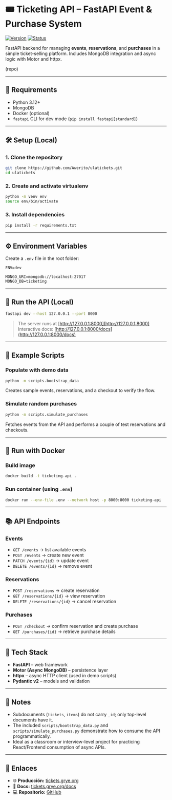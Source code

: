 # 🎟️ Ticketing API – FastAPI Event & Purchase System

[![Version][ver-badge]][api-url]
[![Status][status-badge]][api-url]

FastAPI backend for managing **events**, **reservations**, and **purchases** in
a simple ticket-selling platform. Includes MongoDB integration and async logic
with Motor and httpx.

(repo)

---

## 🚀 Requirements

- Python 3.12+
- MongoDB
- Docker (optional)
- `fastapi` CLI for dev mode (`pip install fastapi[standard]`)

---

## 🛠️ Setup (Local)

### 1. Clone the repository

```bash
git clone https://github.com/Awerito/ulatickets.git
cd ulatickets
````

### 2. Create and activate virtualenv

```bash
python -m venv env
source env/bin/activate
```

### 3. Install dependencies

```bash
pip install -r requirements.txt
```

---

## ⚙️ Environment Variables

Create a `.env` file in the root folder:

```env
ENV=dev

MONGO_URI=mongodb://localhost:27017
MONGO_DB=ticketing
```

---

## 🧪 Run the API (Local)

```bash
fastapi dev --host 127.0.0.1 --port 8000
```

> The server runs at [http://127.0.0.1:8000](http://127.0.0.1:8000)
> Interactive docs: [http://127.0.0.1:8000/docs](http://127.0.0.1:8000/docs)

---

## 🧩 Example Scripts

### Populate with demo data

```bash
python -m scripts.bootstrap_data
```

Creates sample events, reservations, and a checkout to verify the flow.

### Simulate random purchases

```bash
python -m scripts.simulate_purchases
```

Fetches events from the API and performs a couple of test reservations and
checkouts.

---

## 🐳 Run with Docker

### Build image

```bash
docker build -t ticketing-api .
```

### Run container (using `.env`)

```bash
docker run --env-file .env --network host -p 8000:8000 ticketing-api
```

---

## 📚 API Endpoints

### Events

* `GET /events` → list available events
* `POST /events` → create new event
* `PATCH /events/{id}` → update event
* `DELETE /events/{id}` → remove event

### Reservations

* `POST /reservations` → create reservation
* `GET /reservations/{id}` → view reservation
* `DELETE /reservations/{id}` → cancel reservation

### Purchases

* `POST /checkout` → confirm reservation and create purchase
* `GET /purchases/{id}` → retrieve purchase details

---

## 🧰 Tech Stack

* **FastAPI** – web framework
* **Motor (Async MongoDB)** – persistence layer
* **httpx** – async HTTP client (used in demo scripts)
* **Pydantic v2** – models and validation

---

## 📌 Notes

* Subdocuments (`tickets`, `items`) do not carry `_id`; only top-level
documents have it.
* The included `scripts/bootstrap_data.py` and `scripts/simulate_purchases.py`
demonstrate how to consume the API programmatically.
* Ideal as a classroom or interview-level project for practicing React/Frontend
consumption of async APIs.

---

## 📎 Enlaces

- 🌐 **Producción:** [tickets.grye.org][api-url]
- 📘 **Docs:** [tickets.grye.org/docs][docs-url]
- 💻 **Repositorio:** [GitHub][github-repo]

[api-url]: https://tickets.grye.org/
[docs-url]: https://tickets.grye.org/docs
[github-repo]: https://github.com/Awerito/ulatickets-api.git

[ver-badge]: https://img.shields.io/badge/dynamic/json?url=https%3A%2F%2Ftickets.grye.org%2F&query=%24.version&label=version&cacheSeconds=300&style=flat-square
[status-badge]: https://img.shields.io/badge/dynamic/json?url=https%3A%2F%2Ftickets.grye.org%2F&query=%24.status&label=tickets.grye.org&color=brightgreen&cacheSeconds=300&style=flat-square
